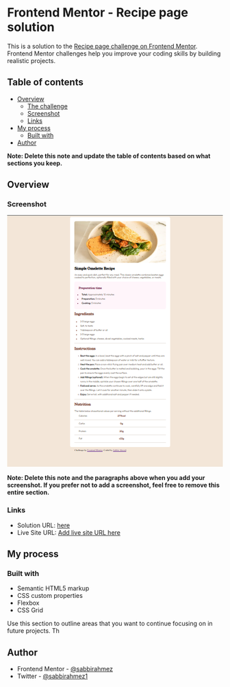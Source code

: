 # Frontend Mentor - Recipe page solution

This is a solution to the [Recipe page challenge on Frontend Mentor](https://www.frontendmentor.io/challenges/recipe-page-KiTsR8QQKm). Frontend Mentor challenges help you improve your coding skills by building realistic projects.

## Table of contents

- [Overview](#overview)
  - [The challenge](#the-challenge)
  - [Screenshot](#screenshot)
  - [Links](#links)
- [My process](#my-process)
  - [Built with](#built-with)
- [Author](#author)

**Note: Delete this note and update the table of contents based on what sections you keep.**

## Overview

### Screenshot

![sreenshot](<Screenshot 2025-09-06 214535.png>)

**Note: Delete this note and the paragraphs above when you add your screenshot. If you prefer not to add a screenshot, feel free to remove this entire section.**

### Links

- Solution URL: [here](https://github.com/sabbirahmez/practice-purpose/tree/main/recipe-page-main)
- Live Site URL: [Add live site URL here](https://practice-purpose-2-recipe-page-main.vercel.app/)

## My process

### Built with

- Semantic HTML5 markup
- CSS custom properties
- Flexbox
- CSS Grid

Use this section to outline areas that you want to continue focusing on in future projects. Th

## Author

<!-- - Website - [Add your name here](https://www.your-site.com) -->

- Frontend Mentor - [@sabbirahmez](https://www.frontendmentor.io/profile/sabbirahmez)
- Twitter - [@sabbirahmez1](https://www.twitter.com/sabbirahmez1)
